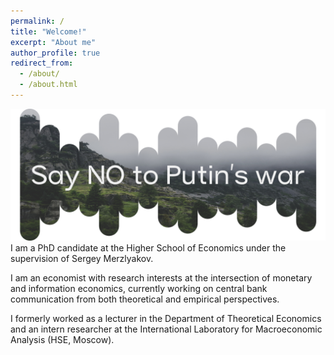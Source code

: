 ```yaml
---
permalink: /
title: "Welcome!"
excerpt: "About me"
author_profile: true
redirect_from: 
  - /about/
  - /about.html
---
```


![Pic1](images/Pic1.png)
I am a PhD candidate at the Higher School of Economics under the supervision of Sergey Merzlyakov.

I am an economist with research interests at the intersection of monetary and information economics, currently working on central bank communication from both theoretical and empirical perspectives.

I formerly worked as a lecturer in the Department of Theoretical Economics and an intern researcher at the International Laboratory for Macroeconomic Analysis (HSE, Moscow).






